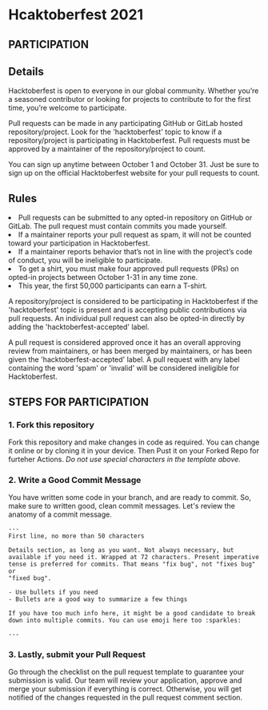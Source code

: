 # Hcaktoberfest 2021

## PARTICIPATION
<h2>Details</h2>
<p>Hacktoberfest is open to everyone in our global community. Whether you’re a seasoned contributor or looking for projects to contribute to for the first time, you’re welcome to participate.</p>

<p>Pull requests can be made in any participating GitHub or GitLab hosted repository/project. Look for the 'hacktoberfest' topic to know if a repository/project is participating in Hacktoberfest. Pull requests must be approved by a maintainer of the repository/project to count.</p>

<p>You can sign up anytime between October 1 and October 31. Just be sure to sign up on the official Hacktoberfest website for your pull requests to count.</p>

<h2>Rules</h2>
<li>Pull requests can be submitted to any opted-in repository on GitHub or GitLab. The pull request must contain commits you made yourself.
<li>If a maintainer reports your pull request as spam, it will not be counted toward your participation in Hacktoberfest.
<li>If a maintainer reports behavior that’s not in line with the project’s code of conduct, you will be ineligible to participate.
<li>To get a shirt, you must make four approved pull requests (PRs) on opted-in projects between October 1-31 in any time zone.
<li>This year, the first 50,000 participants can earn a T-shirt.

<p>A repository/project is considered to be participating in Hacktoberfest if the 'hacktoberfest' topic is present and is accepting public contributions via pull requests. An individual pull request can also be opted-in directly by adding the 'hacktoberfest-accepted' label.</p>

<p>A pull request is considered approved once it has an overall approving review from maintainers, or has been merged by maintainers, or has been given the 'hacktoberfest-accepted' label. A pull request with any label containing the word 'spam' or 'invalid' will be considered ineligible for Hacktoberfest.</p>

  
## STEPS FOR PARTICIPATION
  ### 1. Fork this repository
Fork this repository and make changes in code as required. You can change it online or by cloning it in your device. Then Pust it on your Forked Repo for furteher Actions.
*Do not use special characters in the template above.*

### 2. Write a Good Commit Message
You have written some code in your branch, and are ready to commit. So, make sure to written good, clean commit messages. Let's review the anatomy of a commit message.

```
---
First line, no more than 50 characters

Details section, as long as you want. Not always necessary, but
available if you need it. Wrapped at 72 characters. Present imperative
tense is preferred for commits. That means "fix bug", not "fixes bug" or
"fixed bug".

- Use bullets if you need
- Bullets are a good way to summarize a few things

If you have too much info here, it might be a good candidate to break
down into multiple commits. You can use emoji here too :sparkles:

---
```

### 3. Lastly, submit your Pull Request
Go through the checklist on the pull request template to guarantee your submission is valid. Our team will review your application, approve and merge your submission if everything is correct. Otherwise, you will get notified of the changes requested in the pull request comment section.
